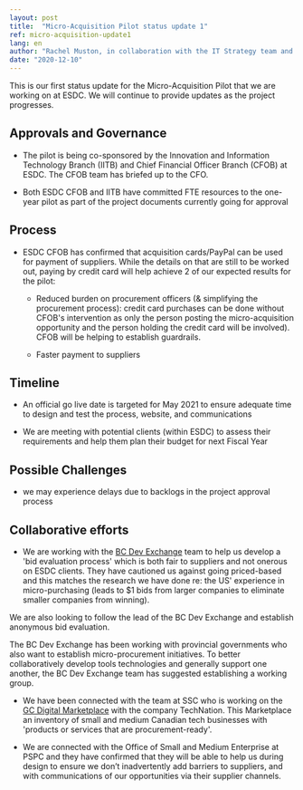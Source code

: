 ```yaml
---
layout: post
title:  "Micro-Acquisition Pilot status update 1"
ref: micro-acquisition-update1
lang: en
author: "Rachel Muston, in collaboration with the IT Strategy team and Micro-Acquisition Pilot team members"
date: "2020-12-10"
---
```


This is our first status update for the Micro-Acquisition Pilot that we are working on at ESDC.
We will continue to provide updates as the project progresses.

## Approvals and Governance

- The pilot is being co-sponsored by the Innovation and Information Technology Branch (IITB) and Chief Financial Officer Branch (CFOB) at ESDC.
  The CFOB team has briefed up to the CFO.

- Both ESDC CFOB and IITB have committed FTE resources to the one-year pilot as part of the project documents currently going for approval

## Process

- ESDC CFOB has confirmed that acquisition cards/PayPal can be used for payment of suppliers.
  While the details on that are still to be worked out, paying by credit card will help achieve 2 of our expected results for the pilot:  

  - Reduced burden on procurement officers (& simplifying the procurement process): credit card purchases can be done without CFOB's intervention as only the person posting the micro-acquisition opportunity and the person holding the credit card will be involved).
  CFOB will be helping to establish guardrails.

  - Faster payment to suppliers

## Timeline

- An official go live date is targeted for May 2021 to ensure adequate time to design and test the process, website, and communications

- We are meeting with potential clients (within ESDC) to assess their requirements and help them plan their budget for next Fiscal Year

## Possible Challenges

- we may experience delays due to backlogs in the project approval process

## Collaborative efforts

- We are working with the [BC Dev Exchange](https://bcdevexchange.org/) team to help us develop a 'bid evaluation process' which is both fair to suppliers and not onerous on ESDC clients.
  They have cautioned us against going priced-based and this matches the research we have done re: the US' experience in micro-purchasing (leads to $1 bids from larger companies to eliminate smaller companies from winning).

We are also looking to follow the lead of the BC Dev Exchange and establish anonymous bid evaluation.

The BC Dev Exchange has been working with provincial governments who also want to establish micro-procurement initiatives.
To better collaboratively develop tools technologies and generally support one another, the BC Dev Exchange team has suggested establishing a working group.

- We have been connected with the team at SSC who is working on the [GC Digital Marketplace](https://technationportal.ca/) with the company TechNation.
  This Marketplace an inventory of small and medium Canadian tech businesses with 'products or services that are procurement-ready'.

- We are connected with the Office of Small and Medium Enterprise at PSPC and they have confirmed that they will be able to help us during design to ensure we don’t inadvertently add barriers to suppliers, and with communications of our opportunities via their supplier channels.
